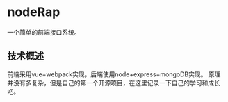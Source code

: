 # nodeRap
一个简单的前端接口系统。

## 技术概述
前端采用vue+webpack实现，后端使用node+express+mongoDB实现。
原理并没有多复杂，但是自己的第一个开源项目，在这里记录一下自己的学习和成长吧。
